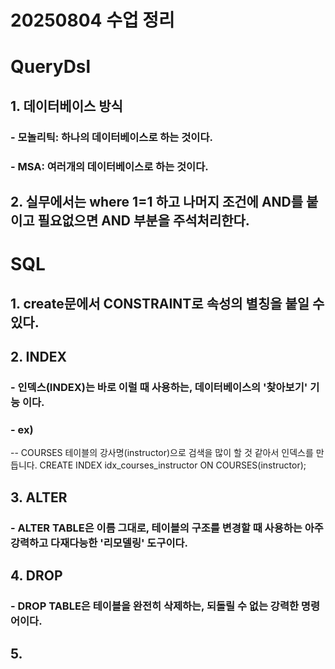 # 20250804 수업 정리
# QueryDsl
## 1. 데이터베이스 방식
### - 모놀리틱: 하나의 데이터베이스로 하는 것이다.
### - MSA: 여러개의 데이터베이스로 하는 것이다.
## 2. 실무에서는 where 1=1 하고 나머지 조건에 AND를 붙이고 필요없으면 AND 부분을 주석처리한다.

# SQL
## 1. create문에서 CONSTRAINT로 속성의 별칭을 붙일 수 있다.
## 2. INDEX
### - 인덱스(INDEX)는 바로 이럴 때 사용하는, 데이터베이스의 '찾아보기' 기능 이다.
### - ex) 
-- COURSES 테이블의 강사명(instructor)으로 검색을 많이 할 것 같아서 인덱스를 만듭니다.
CREATE INDEX idx_courses_instructor ON COURSES(instructor);

## 3. ALTER
### - ALTER TABLE은 이름 그대로, 테이블의 구조를 변경할 때 사용하는 아주 강력하고 다재다능한 '리모델링' 도구이다.

## 4. DROP
### - DROP TABLE은 테이블을 완전히 삭제하는, 되돌릴 수 없는 강력한 명령어이다.

## 5. 
